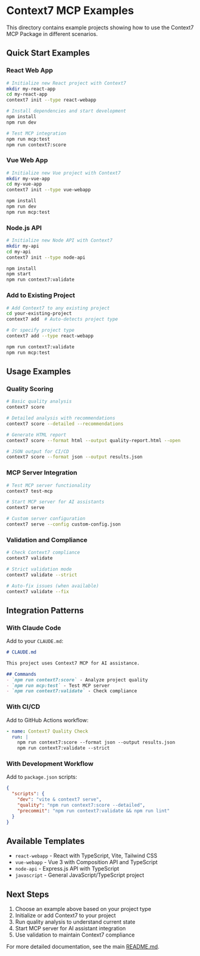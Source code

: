 # Context7 MCP Examples

This directory contains example projects showing how to use the Context7 MCP Package in different scenarios.

## Quick Start Examples

### React Web App
```bash
# Initialize new React project with Context7
mkdir my-react-app
cd my-react-app
context7 init --type react-webapp

# Install dependencies and start development
npm install
npm run dev

# Test MCP integration
npm run mcp:test
npm run context7:score
```

### Vue Web App  
```bash
# Initialize new Vue project with Context7
mkdir my-vue-app
cd my-vue-app
context7 init --type vue-webapp

npm install
npm run dev
npm run mcp:test
```

### Node.js API
```bash
# Initialize new Node API with Context7
mkdir my-api
cd my-api
context7 init --type node-api

npm install
npm start
npm run context7:validate
```

### Add to Existing Project
```bash
# Add Context7 to any existing project
cd your-existing-project
context7 add  # Auto-detects project type

# Or specify project type
context7 add --type react-webapp

npm run context7:validate
npm run mcp:test
```

## Usage Examples

### Quality Scoring
```bash
# Basic quality analysis
context7 score

# Detailed analysis with recommendations  
context7 score --detailed --recommendations

# Generate HTML report
context7 score --format html --output quality-report.html --open

# JSON output for CI/CD
context7 score --format json --output results.json
```

### MCP Server Integration
```bash
# Test MCP server functionality
context7 test-mcp

# Start MCP server for AI assistants
context7 serve

# Custom server configuration
context7 serve --config custom-config.json
```

### Validation and Compliance
```bash
# Check Context7 compliance
context7 validate

# Strict validation mode
context7 validate --strict

# Auto-fix issues (when available)
context7 validate --fix
```

## Integration Patterns

### With Claude Code
Add to your `CLAUDE.md`:
```markdown
# CLAUDE.md

This project uses Context7 MCP for AI assistance.

## Commands
- `npm run context7:score` - Analyze project quality
- `npm run mcp:test` - Test MCP server
- `npm run context7:validate` - Check compliance
```

### With CI/CD
Add to GitHub Actions workflow:
```yaml
- name: Context7 Quality Check
  run: |
    npm run context7:score --format json --output results.json
    npm run context7:validate --strict
```

### With Development Workflow
Add to `package.json` scripts:
```json
{
  "scripts": {
    "dev": "vite & context7 serve",
    "quality": "npm run context7:score --detailed",
    "precommit": "npm run context7:validate && npm run lint"
  }
}
```

## Available Templates

- `react-webapp` - React with TypeScript, Vite, Tailwind CSS
- `vue-webapp` - Vue 3 with Composition API and TypeScript  
- `node-api` - Express.js API with TypeScript
- `javascript` - General JavaScript/TypeScript project

## Next Steps

1. Choose an example above based on your project type
2. Initialize or add Context7 to your project
3. Run quality analysis to understand current state
4. Start MCP server for AI assistant integration
5. Use validation to maintain Context7 compliance

For more detailed documentation, see the main [README.md](../README.md).